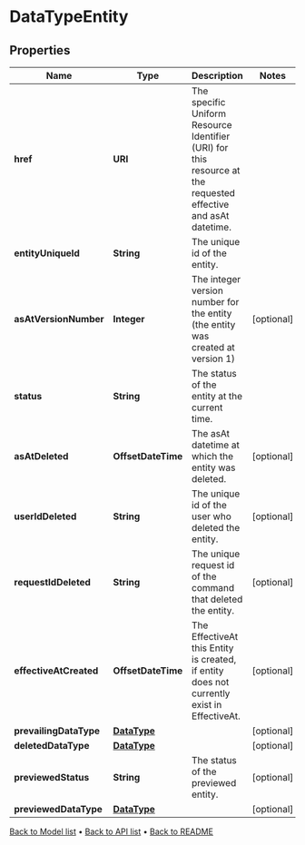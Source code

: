 

# DataTypeEntity


## Properties

| Name | Type | Description | Notes |
|------------ | ------------- | ------------- | -------------|
|**href** | **URI** | The specific Uniform Resource Identifier (URI) for this resource at the requested effective and asAt datetime. |  |
|**entityUniqueId** | **String** | The unique id of the entity. |  |
|**asAtVersionNumber** | **Integer** | The integer version number for the entity (the entity was created at version 1) |  [optional] |
|**status** | **String** | The status of the entity at the current time. |  |
|**asAtDeleted** | **OffsetDateTime** | The asAt datetime at which the entity was deleted. |  [optional] |
|**userIdDeleted** | **String** | The unique id of the user who deleted the entity. |  [optional] |
|**requestIdDeleted** | **String** | The unique request id of the command that deleted the entity. |  [optional] |
|**effectiveAtCreated** | **OffsetDateTime** | The EffectiveAt this Entity is created, if entity does not currently exist in EffectiveAt. |  [optional] |
|**prevailingDataType** | [**DataType**](DataType.md) |  |  [optional] |
|**deletedDataType** | [**DataType**](DataType.md) |  |  [optional] |
|**previewedStatus** | **String** | The status of the previewed entity. |  [optional] |
|**previewedDataType** | [**DataType**](DataType.md) |  |  [optional] |



[Back to Model list](../README.md#documentation-for-models) &#8226; [Back to API list](../README.md#documentation-for-api-endpoints) &#8226; [Back to README](../README.md)


